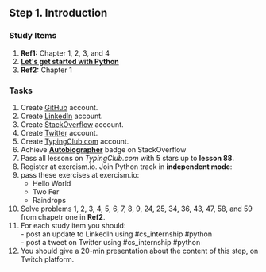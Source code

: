 ## Step 1. Introduction

### Study Items

  1. **Ref1:** Chapter 1, 2, 3, and 4
  2. **[Let's get started with Python](https://github.com/mrhajbabaei/get-started-with-python)**
  3. **Ref2:** Chapter 1

### Tasks

  1. Create [GitHub](https://github.com) account.
  2. Create [LinkedIn](https://www.linkedin.com) account.
  3. Create [StackOverflow](https://stackoverflow.com) account.
  4. Create [Twitter](https://twitter.com) account.
  7. Create [TypingClub.com](https://www.typingclub.com) account.
  5. Achieve [**Autobiographer**](https://stackoverflow.com/help/badges/9/autobiographer) badge on StackOverflow
  6. Pass all lessons on *TypingClub.com* with 5 stars up to **lesson 88**.
  7. Register at exercism.io. Join Python track in **independent mode**:
  8. pass these exercises at exercism.io:
      -   Hello World
      -   Two Fer
      -   Raindrops
  9. Solve problems 1, 2, 3, 4, 5, 6, 7, 8, 9, 24, 25, 34, 36, 43, 47, 58, and 59 from chapetr one in **Ref2**.
  10. For each study item you should:  
     - post an update to LinkedIn using #cs_internship #python  
     - post a tweet on Twitter using #cs_internship #python
  11. You should give a 20-min presentation about the content of this step, on Twitch platform.
